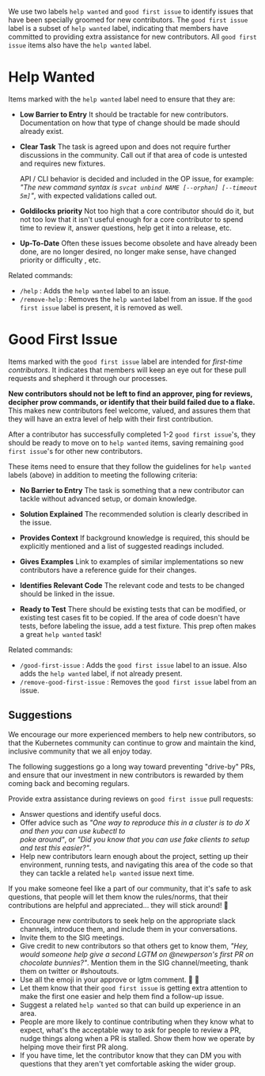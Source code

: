 We use two labels `help wanted` and `good first issue` to identify issues that have been
specially groomed for new contributors. The `good first issue` label is a
subset of `help wanted` label, indicating that members have committed to
providing extra assistance for new contributors. All `good first issue` items also have the `help wanted` label.

# Help Wanted

Items marked with the `help wanted` label need to ensure that they are:

- **Low Barrier to Entry**
  It should be tractable for new contributors. Documentation on how that type of change should be made should already exist.

- **Clear Task**
  The task is agreed upon and does not require further discussions
  in the community. Call out if that area of code is untested and requires new fixtures.

  API / CLI behavior is decided and included in the OP issue, for example: _"The new command syntax is `svcat unbind NAME [--orphan] [--timeout 5m]`"_, with expected validations called out.

- **Goldilocks priority**
  Not too high that a core contributor should do it, but not too low that it
  isn't useful enough for a core contributor to spend time to review it, answer questions, help get it into a release, etc.

- **Up-To-Date**
  Often these issues become obsolete and have already been done, are no longer desired,
  no longer make sense, have changed priority or difficulty , etc.

Related commands:

- `/help` : Adds the `help wanted` label to an issue.
- `/remove-help` : Removes the `help wanted` label from an issue. If the `good first issue` label is present, it is removed as well.

# Good First Issue

Items marked with the `good first issue` label are intended for _first-time contributors_.
It indicates that members will keep an eye out for these pull requests
and shepherd it through our processes.

**New contributors should not be left to find an approver, ping for reviews, decipher
prow commands, or identify that their build failed due to a flake.**
This makes new contributors feel welcome, valued, and assures them that they will have an extra
level of help with their first contribution.

After a contributor has successfully completed 1-2 `good first issue`'s, they
should be ready to move on to `help wanted` items, saving remaining `good first issue`'s
for other new contributors.

These items need to ensure that they follow the guidelines for `help wanted` labels (above)
in addition to meeting the following criteria:

- **No Barrier to Entry**
  The task is something that a new contributor can tackle without
  advanced setup, or domain knowledge.

- **Solution Explained**
  The recommended solution is clearly described in the issue.

- **Provides Context**
  If background knowledge is required, this should be explicitly mentioned
  and a list of suggested readings included.

- **Gives Examples**
  Link to examples of similar implementations so new contributors have a reference guide
  for their changes.

- **Identifies Relevant Code**
  The relevant code and tests to be changed should be linked in the issue.

- **Ready to Test**
  There should be existing tests that can be modified, or existing test
  cases fit to be copied. If the area of code doesn't have tests, before labeling the issue,
  add a test fixture. This prep often makes a great `help wanted` task!

Related commands:

- `/good-first-issue` : Adds the `good first issue` label to an issue. Also adds the `help wanted` label, if not already present.
- `/remove-good-first-issue` : Removes the `good first issue` label from an issue.

## Suggestions

We encourage our more experienced members to help new contributors, so that the Kubernetes
community can continue to grow and maintain the kind, inclusive community that we all enjoy today.

The following suggestions go a long way toward preventing "drive-by" PRs, and
ensure that our investment in new contributors is rewarded by them coming back and becoming regulars.

Provide extra assistance during reviews on `good first issue` pull requests:
- Answer questions and identify useful docs.
- Offer advice such as _"One way to reproduce this in a cluster is to do X and then you can use kubectl to   
  poke around"_, or _"Did you know that you can use fake clients to setup and test this easier?"_.
- Help new contributors learn enough about the project, setting up their environment,
  running tests, and navigating this area of the code so that they can tackle a
  related `help wanted` issue next time.

If you make someone feel like a part of our community, that it's safe to ask questions,
that people will let them know the rules/norms, that their contributions are helpful and appreciated... they will stick around! 🌈
- Encourage new contributors to seek help on the appropriate slack channels, introduce them, and include them in your conversations.
- Invite them to the SIG meetings.
- Give credit to new contributors so that others get to know them, _"Hey, would someone help give a second LGTM on
  @newperson's first PR on chocolate bunnies?"_. Mention them in the SIG channel/meeting, thank them on twitter or #shoutouts.
- Use all the emoji in your approve or lgtm comment. 💖 🚀
- Let them know that their `good first issue` is getting extra attention to make the
  first one easier and help them find a follow-up issue.
- Suggest a related `help wanted` so that can build up experience in an area.
- People are more likely to continue contributing when they know what to expect,
  what's the acceptable way to ask for people to review a PR, nudge things along
  when a PR is stalled. Show them how we operate by helping move their first PR along.
- If you have time, let the contributor know that they can DM you with questions that
  they aren't yet comfortable asking the wider group.

